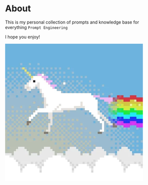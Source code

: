 # About

This is my personal collection of prompts and knowledge base for everything `Prompt Engineering`

I hope you enjoy!

[![Image](./pixelcorn.webp)](https://walternewton.com/)
